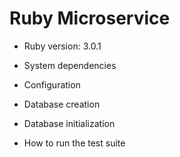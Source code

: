 # Ruby Microservice

* Ruby version: 3.0.1

* System dependencies

* Configuration

* Database creation

* Database initialization

* How to run the test suite
